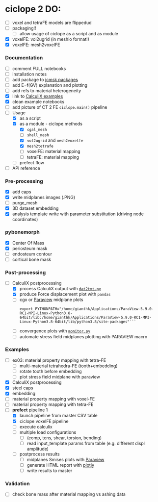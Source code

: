 # ciclope 2 DO:
- [ ] voxel and tetraFE models are flippedud
- [ ] packaging!!
  - [ ] allow usage of ciclope as a script and as module
- [X] voxelFE: vol2ugrid (in meshio format!)
- [X] voxelFE: mesh2voxelFE

### Documentation
- [ ] comment FULL notebooks
- [ ] installation notes
- [ ] add package to [jcmsk packages](https://jcmsk.github.io/packages.html)
- [ ] add E=f(GV) explanation and plotting
- [ ] add refs to material heterogeneity
- [X] link to [CalculiX examples](https://github.com/calculix/examples/tree/master/materials)
- [X] clean example notebooks
- [ ] add picture of CT 2 FE `ciclope.main()` pipeline
- [ ] Usage
  - [X] as a script
  - [X] as a module - ciclope.methods
    - [X] `cgal_mesh`
    - [ ] `shell_mesh`
    - [X] `vol2ugrid` and `mesh2voxelfe`
    - [X] `mesh2tetrafe`
    - [ ] voxelFE: material mapping
    - [ ] tetraFE: material mapping
  - [ ] prefect flow 
- [ ] API reference

### Pre-processing
- [x] add caps
- [X] write midplanes images (.PNG)
- [ ] purge_mesh
- [X] 3D dataset embedding
- [X] analysis template write with parameter substitution (driving node coordinates)

### pybonemorph
- [X] Center Of Mass
- [X] periosteum mask
- [ ] endosteum contour
- [ ] cortical bone mask

### Post-processing
- [ ] CalculiX postprocessing
  - [X] process CalculiX output with [`dat2txt.py`](https://github.com/mkraska/CalculiX-Examples/tree/master/Scripts)
  - [X] produce Force displacement plot with `pandas`
  - [ ] cgx or [Paraview](https://www.paraview.org/Wiki/ParaView/Python/Screenshot) midplane plots
    ```shell
    export PYTHONPATH="/home/gianthk/Applications/ParaView-5.9.0-RC1-MPI-Linux-Python3.8-64bit/lib:/home/gianthk/Applications/ParaView-5.9.0-RC1-MPI-Linux-Python3.8-64bit/lib/python3.8/site-packages"```
  - [ ] convergence plots with [`monitor.py`](https://github.com/mkraska/CalculiX-Examples/tree/master/Scripts)
  - [ ] automate stress field midplanes plotting with PARAVIEW macro

### Examples
- [ ] ex03: material property mapping with tetra-FE
  - [ ] multi-material tetrahedra-FE (tooth+embedding)
  - [ ] rotate tooth before embedding
  - [ ] plot stress field midplane with paraview
- [X] CalculiX postprocessing
- [X] steel caps
- [X] embedding
- [ ] material property mapping with voxel-FE
- [ ] material property mapping with tetra-FE
- [ ] **prefect** pipeline 1
  - [X] launch pipeline from master CSV table
  - [X] ciclope voxelFE pipeline
  - [ ] execute calculix
  - [ ] multiple load configurations
    - [ ] (comp, tens, shear, torsion, bending)
    - [ ] read input_template params from table (e.g. different displ amplitude)
  - [ ] postprocess results
    - [ ] midplanes Smises plots with [Paraview](https://www.paraview.org/Wiki/ParaView/Python/Screenshot)
    - [ ] generate HTML report with [plotly](https://plotly.com/python/v3/html-reports/)
    - [ ] write results to master

### Validation
- [ ] check bone mass after material mapping vs ashing data